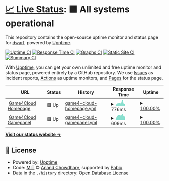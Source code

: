 # [📈 Live Status](https://DWARF57.github.io/Game4Cloud-Status): <!--live status--> **🟩 All systems operational**

This repository contains the open-source uptime monitor and status page for [dwarf](https://DWARF57.github.io/Game4Cloud-Status), powered by [Upptime](https://github.com/upptime/upptime).

[![Uptime CI](https://github.com/DWARF57/Game4Cloud-Status/workflows/Uptime%20CI/badge.svg)](https://github.com/DWARF57/Game4Cloud-Status/actions?query=workflow%3A%22Uptime+CI%22)
[![Response Time CI](https://github.com/DWARF57/Game4Cloud-Status/workflows/Response%20Time%20CI/badge.svg)](https://github.com/DWARF57/Game4Cloud-Status/actions?query=workflow%3A%22Response+Time+CI%22)
[![Graphs CI](https://github.com/DWARF57/Game4Cloud-Status/workflows/Graphs%20CI/badge.svg)](https://github.com/DWARF57/Game4Cloud-Status/actions?query=workflow%3A%22Graphs+CI%22)
[![Static Site CI](https://github.com/DWARF57/Game4Cloud-Status/workflows/Static%20Site%20CI/badge.svg)](https://github.com/DWARF57/Game4Cloud-Status/actions?query=workflow%3A%22Static+Site+CI%22)
[![Summary CI](https://github.com/DWARF57/Game4Cloud-Status/workflows/Summary%20CI/badge.svg)](https://github.com/DWARF57/Game4Cloud-Status/actions?query=workflow%3A%22Summary+CI%22)

With [Upptime](https://upptime.js.org), you can get your own unlimited and free uptime monitor and status page, powered entirely by a GitHub repository. We use [Issues](https://github.com/DWARF57/Game4Cloud-Status/issues) as incident reports, [Actions](https://github.com/DWARF57/Game4Cloud-Status/actions) as uptime monitors, and [Pages](https://DWARF57.github.io/Game4Cloud-Status) for the status page.

<!--start: status pages-->
<!-- This summary is generated by Upptime (https://github.com/upptime/upptime) -->
<!-- Do not edit this manually, your changes will be overwritten -->
<!-- prettier-ignore -->
| URL | Status | History | Response Time | Uptime |
| --- | ------ | ------- | ------------- | ------ |
| <img alt="" src="https://game4.cloud/templates/lagom2/assets/img/favicons/favicon-16.png" height="13"> [Game4Cloud Homepage](https://game4.cloud/) | 🟩 Up | [game4-cloud-homepage.yml](https://github.com/DWARF57/Game4Cloud-Status/commits/HEAD/history/game4-cloud-homepage.yml) | <details><summary><img alt="Response time graph" src="./graphs/game4-cloud-homepage/response-time-week.png" height="20"> 776ms</summary><br><a href="https://DWARF57.github.io/Game4Cloud-Status/history/game4-cloud-homepage"><img alt="Response time 578" src="https://img.shields.io/endpoint?url=https%3A%2F%2Fraw.githubusercontent.com%2FDWARF57%2FGame4Cloud-Status%2FHEAD%2Fapi%2Fgame4-cloud-homepage%2Fresponse-time.json"></a><br><a href="https://DWARF57.github.io/Game4Cloud-Status/history/game4-cloud-homepage"><img alt="24-hour response time 502" src="https://img.shields.io/endpoint?url=https%3A%2F%2Fraw.githubusercontent.com%2FDWARF57%2FGame4Cloud-Status%2FHEAD%2Fapi%2Fgame4-cloud-homepage%2Fresponse-time-day.json"></a><br><a href="https://DWARF57.github.io/Game4Cloud-Status/history/game4-cloud-homepage"><img alt="7-day response time 776" src="https://img.shields.io/endpoint?url=https%3A%2F%2Fraw.githubusercontent.com%2FDWARF57%2FGame4Cloud-Status%2FHEAD%2Fapi%2Fgame4-cloud-homepage%2Fresponse-time-week.json"></a><br><a href="https://DWARF57.github.io/Game4Cloud-Status/history/game4-cloud-homepage"><img alt="30-day response time 595" src="https://img.shields.io/endpoint?url=https%3A%2F%2Fraw.githubusercontent.com%2FDWARF57%2FGame4Cloud-Status%2FHEAD%2Fapi%2Fgame4-cloud-homepage%2Fresponse-time-month.json"></a><br><a href="https://DWARF57.github.io/Game4Cloud-Status/history/game4-cloud-homepage"><img alt="1-year response time 578" src="https://img.shields.io/endpoint?url=https%3A%2F%2Fraw.githubusercontent.com%2FDWARF57%2FGame4Cloud-Status%2FHEAD%2Fapi%2Fgame4-cloud-homepage%2Fresponse-time-year.json"></a></details> | <details><summary><a href="https://DWARF57.github.io/Game4Cloud-Status/history/game4-cloud-homepage">100.00%</a></summary><a href="https://DWARF57.github.io/Game4Cloud-Status/history/game4-cloud-homepage"><img alt="All-time uptime 99.97%" src="https://img.shields.io/endpoint?url=https%3A%2F%2Fraw.githubusercontent.com%2FDWARF57%2FGame4Cloud-Status%2FHEAD%2Fapi%2Fgame4-cloud-homepage%2Fuptime.json"></a><br><a href="https://DWARF57.github.io/Game4Cloud-Status/history/game4-cloud-homepage"><img alt="24-hour uptime 100.00%" src="https://img.shields.io/endpoint?url=https%3A%2F%2Fraw.githubusercontent.com%2FDWARF57%2FGame4Cloud-Status%2FHEAD%2Fapi%2Fgame4-cloud-homepage%2Fuptime-day.json"></a><br><a href="https://DWARF57.github.io/Game4Cloud-Status/history/game4-cloud-homepage"><img alt="7-day uptime 100.00%" src="https://img.shields.io/endpoint?url=https%3A%2F%2Fraw.githubusercontent.com%2FDWARF57%2FGame4Cloud-Status%2FHEAD%2Fapi%2Fgame4-cloud-homepage%2Fuptime-week.json"></a><br><a href="https://DWARF57.github.io/Game4Cloud-Status/history/game4-cloud-homepage"><img alt="30-day uptime 100.00%" src="https://img.shields.io/endpoint?url=https%3A%2F%2Fraw.githubusercontent.com%2FDWARF57%2FGame4Cloud-Status%2FHEAD%2Fapi%2Fgame4-cloud-homepage%2Fuptime-month.json"></a><br><a href="https://DWARF57.github.io/Game4Cloud-Status/history/game4-cloud-homepage"><img alt="1-year uptime 99.97%" src="https://img.shields.io/endpoint?url=https%3A%2F%2Fraw.githubusercontent.com%2FDWARF57%2FGame4Cloud-Status%2FHEAD%2Fapi%2Fgame4-cloud-homepage%2Fuptime-year.json"></a></details>
| <img alt="" src="https://icons.duckduckgo.com/ip3/panel.game4.cloud.ico" height="13"> [Game4Cloud Gamepanel](https://panel.game4.cloud/) | 🟩 Up | [game4-cloud-gamepanel.yml](https://github.com/DWARF57/Game4Cloud-Status/commits/HEAD/history/game4-cloud-gamepanel.yml) | <details><summary><img alt="Response time graph" src="./graphs/game4-cloud-gamepanel/response-time-week.png" height="20"> 609ms</summary><br><a href="https://DWARF57.github.io/Game4Cloud-Status/history/game4-cloud-gamepanel"><img alt="Response time 546" src="https://img.shields.io/endpoint?url=https%3A%2F%2Fraw.githubusercontent.com%2FDWARF57%2FGame4Cloud-Status%2FHEAD%2Fapi%2Fgame4-cloud-gamepanel%2Fresponse-time.json"></a><br><a href="https://DWARF57.github.io/Game4Cloud-Status/history/game4-cloud-gamepanel"><img alt="24-hour response time 483" src="https://img.shields.io/endpoint?url=https%3A%2F%2Fraw.githubusercontent.com%2FDWARF57%2FGame4Cloud-Status%2FHEAD%2Fapi%2Fgame4-cloud-gamepanel%2Fresponse-time-day.json"></a><br><a href="https://DWARF57.github.io/Game4Cloud-Status/history/game4-cloud-gamepanel"><img alt="7-day response time 609" src="https://img.shields.io/endpoint?url=https%3A%2F%2Fraw.githubusercontent.com%2FDWARF57%2FGame4Cloud-Status%2FHEAD%2Fapi%2Fgame4-cloud-gamepanel%2Fresponse-time-week.json"></a><br><a href="https://DWARF57.github.io/Game4Cloud-Status/history/game4-cloud-gamepanel"><img alt="30-day response time 558" src="https://img.shields.io/endpoint?url=https%3A%2F%2Fraw.githubusercontent.com%2FDWARF57%2FGame4Cloud-Status%2FHEAD%2Fapi%2Fgame4-cloud-gamepanel%2Fresponse-time-month.json"></a><br><a href="https://DWARF57.github.io/Game4Cloud-Status/history/game4-cloud-gamepanel"><img alt="1-year response time 546" src="https://img.shields.io/endpoint?url=https%3A%2F%2Fraw.githubusercontent.com%2FDWARF57%2FGame4Cloud-Status%2FHEAD%2Fapi%2Fgame4-cloud-gamepanel%2Fresponse-time-year.json"></a></details> | <details><summary><a href="https://DWARF57.github.io/Game4Cloud-Status/history/game4-cloud-gamepanel">100.00%</a></summary><a href="https://DWARF57.github.io/Game4Cloud-Status/history/game4-cloud-gamepanel"><img alt="All-time uptime 98.41%" src="https://img.shields.io/endpoint?url=https%3A%2F%2Fraw.githubusercontent.com%2FDWARF57%2FGame4Cloud-Status%2FHEAD%2Fapi%2Fgame4-cloud-gamepanel%2Fuptime.json"></a><br><a href="https://DWARF57.github.io/Game4Cloud-Status/history/game4-cloud-gamepanel"><img alt="24-hour uptime 100.00%" src="https://img.shields.io/endpoint?url=https%3A%2F%2Fraw.githubusercontent.com%2FDWARF57%2FGame4Cloud-Status%2FHEAD%2Fapi%2Fgame4-cloud-gamepanel%2Fuptime-day.json"></a><br><a href="https://DWARF57.github.io/Game4Cloud-Status/history/game4-cloud-gamepanel"><img alt="7-day uptime 100.00%" src="https://img.shields.io/endpoint?url=https%3A%2F%2Fraw.githubusercontent.com%2FDWARF57%2FGame4Cloud-Status%2FHEAD%2Fapi%2Fgame4-cloud-gamepanel%2Fuptime-week.json"></a><br><a href="https://DWARF57.github.io/Game4Cloud-Status/history/game4-cloud-gamepanel"><img alt="30-day uptime 100.00%" src="https://img.shields.io/endpoint?url=https%3A%2F%2Fraw.githubusercontent.com%2FDWARF57%2FGame4Cloud-Status%2FHEAD%2Fapi%2Fgame4-cloud-gamepanel%2Fuptime-month.json"></a><br><a href="https://DWARF57.github.io/Game4Cloud-Status/history/game4-cloud-gamepanel"><img alt="1-year uptime 98.41%" src="https://img.shields.io/endpoint?url=https%3A%2F%2Fraw.githubusercontent.com%2FDWARF57%2FGame4Cloud-Status%2FHEAD%2Fapi%2Fgame4-cloud-gamepanel%2Fuptime-year.json"></a></details>

<!--end: status pages-->

[**Visit our status website →**](https://DWARF57.github.io/Game4Cloud-Status)

## 📄 License

- Powered by: [Upptime](https://github.com/upptime/upptime)
- Code: [MIT](./LICENSE) © [Anand Chowdhary](https://anandchowdhary.com), supported by [Pabio](https://pabio.com)
- Data in the `./history` directory: [Open Database License](https://opendatacommons.org/licenses/odbl/1-0/)
